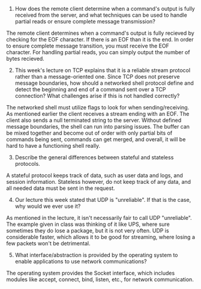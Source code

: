 1. How does the remote client determine when a command's output is fully received from the server, and what techniques can be used to handle partial reads or ensure complete message transmission?

The remote client determines when a command's output is fully recieved by checking for the EOF character. If there is an EOF than it is the end. In order to ensure complete message transition, you must receive the EOF character. For handling partial reads, you can simply output the number of bytes recieved. 

2. This week's lecture on TCP explains that it is a reliable stream protocol rather than a message-oriented one. Since TCP does not preserve message boundaries, how should a networked shell protocol define and detect the beginning and end of a command sent over a TCP connection? What challenges arise if this is not handled correctly?

The networked shell must utilize flags to look for when sending/receiving. As mentioned earlier the client receives a stream ending with an EOF. The client also sends a null terminated string to the server. Without defined message boundaries, the shell can run into parsing issues. The buffer can be mixed together and become out of order with only partial bits of commands being sent, commands can get merged, and overall, it will be hard to have a functioning shell really.

3. Describe the general differences between stateful and stateless protocols.

A stateful protocol keeps track of data, such as user data and logs, and session information. Stateless however, do not keep track of any data, and all needed data must be sent in the request.

4. Our lecture this week stated that UDP is "unreliable". If that is the case, why would we ever use it?

As mentioned in the lecture, it isn't necessarily fair to call UDP "unreliable". The example given in class was thinking of it like UPS, where sure sometimes they do lose a package, but it is not very often. UDP is considerable faster, which allows it to be good for streaming, where losing a few packets won't be detrimental. 

5. What interface/abstraction is provided by the operating system to enable applications to use network communications?

The operating system provides the Socket interface, which includes modules like accept, connect, bind, listen, etc., for network communication.